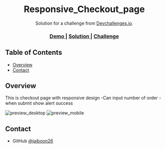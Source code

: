 <!-- Please update value in the {}  -->

<h1 align="center">Responsive_Checkout_page</h1>

<div align="center">
   Solution for a challenge from  <a href="http://devchallenges.io" target="_blank">Devchallenges.io</a>.
</div>

<div align="center">
  <h3>
    <a href="https://{your-demo-link.your-domain}">
      Demo
    </a>
    <span> | </span>
    <a href="https://{your-url-to-the-solution}">
      Solution
    </a>
    <span> | </span>
    <a href="https://devchallenges.io/challenges/0J1NxxGhOUYVqihwegfO">
      Challenge
    </a>
  </h3>
</div>

<!-- TABLE OF CONTENTS -->

## Table of Contents

- [Overview](#overview)
- [Contact](#contact)

<!-- OVERVIEW -->

## Overview

This is checkout page with responsive design
-Can input number of order
-when submit show alert success

![preview_desktop](https://github.com/Jaiboon26/responsive_checkout_page/assets/133299258/f2752300-5df6-46cb-9cfa-c90f9dd55c3e)
![preview_mobile](https://github.com/Jaiboon26/responsive_checkout_page/assets/133299258/72b5b346-433f-412f-8ddb-8e3383be3575)

## Contact

- GitHub [@jaiboon26](https://github.com/Jaiboon26)
